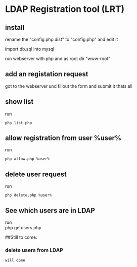  
# LDAP Registration tool (LRT)

## install

rename the "config.php.dist" to "config.php" and edit it

import db.sql into mysql

run webserver with php and as root dir "www-root"

## add an registation request

got to the webserver und fillout the form and submit it
thats all

## show list

run

	php list.php

## allow registration from user %user%

run

	php allow.php %user%

## delete user request

run

	php delete.php %user%


## See  which users are in LDAP 

run 	
	php getusers.php
	
##Still to come:	

### delete users from LDAP
	
	will come
